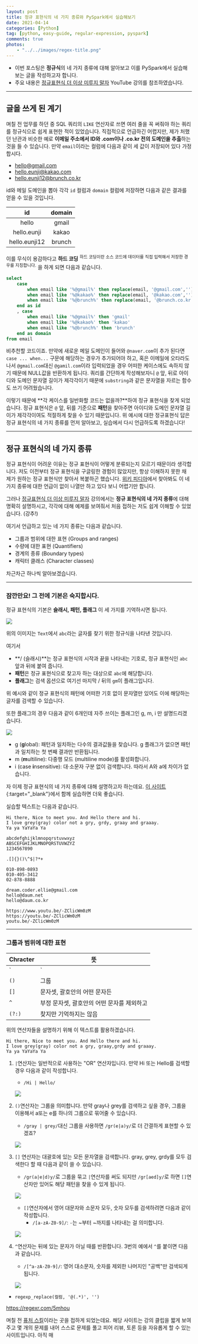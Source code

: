 ```yaml
---
layout: post
title: 정규 표현식의 네 가지 종류와 PySpark에서 실습해보기
date: 2021-04-14
categories: [Python]
tag: [python, easy-guide, regular-expression, pyspark]
comments: true
photos:
    - "../../images/regex-title.png"
---
```


* 이번 포스팅은 **정규식**의 네 가지 종류에 대해 알아보고 이를 PySpark에서 실습해보는 글을 작성하고자 합니다. 
* 주요 내용은 [정규표현식 더 이상 미루지 말자](https://www.youtube.com/watch?v=t3M6toIflyQ) YouTube 강의를 참조하였습니다.

---
## 글을 쓰게 된 계기

며칠 전 업무를 하던 중 SQL 쿼리의 `LIKE` 연산자로 쓰면 여러 줄을 꼭 써줘야 하는 쿼리를 정규식으로 쉽게 표현한 적이 있었습니다.
직접적으로 언급하긴 어렵지만, 제가 처했던 난관과 비슷한 예로 **이메일 주소에서 ID와 .com이나 .co.kr 전의 도메인을 추출**하는 것을 들 수 있습니다. 
만약 `email`이라는 컬럼에 다음과 같이 세 값이 저장되어 있다 가정합시다.
* hello@gmail.com
* hello.eunji@kakao.com
* hello.eunji12@brunch.co.kr

id와 메일 도메인을 뽑아 각각 `id` 컬럼과 `domain` 컬럼에 저장하면 다음과 같은 결과를 얻을 수 있을 것입니다.

| id  |  domain |
|:---:|:---:|
|hello|gmail|
|hello.eunji|kakao|
|hello.eunji12|brunch|

이를 무식이 용감하다고 **하드 코딩** <sup>하드 코딩이란 소스 코드에 데이터를 직접 입력해서 저장한 경우를 지칭합니다.</sup> 을 하게 되면
다음과 같습니다.
```SQL
select
    case 
        when email like '%@gmail%' then replace(email, '@gmail.com','') 
        when email like '%@kakao%' then replace(email, '@kakao.com','') 
        when email like '%@brunch%' then replace(email, '@brunch.co.kr','') 
    end as id
    , case 
        when email like '%@gmail%' then 'gmail' 
        when email like '%@kakao%' then 'kakao'
        when email like '%@brunch%' then 'brunch'
    end as domain
from email
```
비추천할 코드이죠. 만약에 새로운 메일 도메인이 들어와 `@naver.com`이 추가 된다면 `case ... when...` 구문에 해당하는 경우가 추가되어야 하고,
혹은 이메일에 오타라도 나서 `@gmail.com`대신 `@gamil.com`이라 입력되었을 경우 어떠한 케이스에도 속하지 않기 때문에 NULL값을 반환하게 됩니다.
쿼리를 간단하게 작성해보자니 `@` 앞, 뒤로 아이디와 도메인 문자열 길이가 제각각이기 때문에 `substring`과 같은 문자열을 자르는 함수도 쓰기 어려웠습니다.

이렇기 때문에 **각 케이스를 일반화할 코드는 없을까?**하여 정규 표현식을 찾게 되었습니다. 
정규 표현식은 `@` 앞, 뒤를 기준으로 **패턴**을 찾아주면 아이디와 도메인 문자열 길이가 제각각이여도 적절하게 찾을 수 있기 때문입니다.
위 예시에 대한 정규표현식 답은 정규 표현식의 네 가지 종류를 먼저 알아보고, 실습에서 다시 언급하도록 하겠습니다!

---
## 정규 표현식의 네 가지 종류

정규 표현식이 어려운 이유는 정규 표현식이 어떻게 분류되는지 모르기 때문이라 생각합니다.
저도 이전부터 정규 표현식을 구글링한 경험이 많았지만, 항상 이해하지 못한 채 제가 원하는 정규 표현식만 찾아서 복붙하곤 했습니다.
[위키 피디아](https://ko.wikipedia.org/wiki/정규_표현식)에서 찾아봐도 이 네 가지 종류에 대한 언급이 없이 나열만 하고 있다 보니 어렵기만 합니다.

그러나 [정규표현식 더 이상 미루지 말자](https://www.youtube.com/watch?v=t3M6toIflyQ) 강의에서는 **정규 표현식의 네 가지 종류**에 대해 명확히 설명하시고, 
각각에 대해 예제를 보여줘서 처음 접하는 저도 쉽게 이해할 수 있었습니다. (강추!)

여기서 언급하고 있는 네 가지 종류는 다음과 같습니다.
* 그룹과 범위에 대한 표현 (Groups and ranges)
* 수량에 대한 표현 (Quantifiers)
* 경계의 종류 (Boundary types)
* 캐릭터 클래스 (Character classes)

차근차근 하나씩 알아보겠습니다.

---
### 잠깐만요! 그 전에 기본은 숙지합시다.

정규 표현식의 기본은 **슬래시, 패턴, 플래그** 이 세 가지를 기억하시면 됩니다.

![](../../images/regex-basic.png)

위의 이미지는 `Text`에서 `abc`라는 글자를 찾기 위한 정규식을 나타낸 것입니다.

여기서 
* **/ (슬래시)**는 정규 표현식의 시작과 끝을 나타내는 기호로, 정규 표현식인 `abc` 앞과 뒤에 붙여 줍니다.
* **패턴**은 정규 표현식으로 찾고자 하는 대상으로 `abc`에 해당합니다.
* **플래그**는 검색 옵션으로 여기선 마지막 / 뒤의 `gm`이 플래그입니다.

위 예시와 같이 정규 표현식의 패턴에 어떠한 기호 없이 문자열만 있어도 이에 해당하는 글자를 검색할 수 있습니다.

또한 플래그의 경우 다음과 같이 6개인데 자주 쓰이는 플래그인 g, m, i 만 설명드리겠습니다.

![](../../images/regex-flag.png)

* g (**g**lobal):  패턴과 일치하는 다수의 결과값들을 찾습니다. g 플래그가 없으면 패턴과 일치하는 첫 번째 결과만 반환됩니다.
* m (**m**ultiline): 다중행 모드 (multiline mode)를 활성화합니다.
* i (case **i**nsensitive): 대·소문자 구분 없이 검색합니다. 따라서 A와 a에 차이가 없습니다.


자 이제 정규 표현식의 네 가지 종류에 대해 설명하고자 하는데요. [이 사이트](https://regexr.com/5mhou){:target="_blank"}에서 함께 실습하면 더욱 좋습니다.

실습할 텍스트는 다음과 같습니다.

```
Hi there, Nice to meet you. And Hello there and hi.
I love grey(gray) color not a gry, grdy, graay and graaay.
Ya ya YaYaYa Ya

abcdefghijklmnopqrstuvwxyz
ABSCEFGHIJKLMNOPQRSTUVWZYZ
1234567890

.[]{}()\^$|?*+

010-898-0893
010-405-3412
02-878-8888

dream.coder.ellie@gmail.com
hello@daum.net
hello@daum.co.kr

https://www.youtu.be/-ZClicWm0zM
https://youtu.be/-ZClicWm0zM
youtu.be/-ZClicWm0zM
```

---
### 그룹과 범위에 대한 표현

| Chracter | 뜻                                     |
| -------- | -------------------------------------- |
| `|`     | 또는                                   |
| `()`     | 그룹                                   |
| `[]`     | 문자셋, 괄호안의 어떤 문자든                 |
| `^`    | 부정 문자셋, 괄호안의 어떤 문자를 제외하고          |
| `(?:)`   | 찾지만 기억하지는 않음                 |  

위의 연산자들을 설명하기 위해 이 텍스트를 활용하겠습니다.

```
Hi there, Nice to meet you. And Hello there and hi.
I love grey(gray) color not a gry, graay,grdy and graaay.
Ya ya YaYaYa Ya
```

1. `|`연산자는 일반적으로 사용하는 "OR" 연산자입니다. 만약 Hi 또는 Hello를 검색할 경우 다음과 같이 작성합니다.
   * `/Hi | Hello/`

   ![](../../images/regex-g1ex1.png)
2. `()`연산자는 그룹을 의미합니다. 만약 gray나 grey를 검색하고 싶을 경우, 그룹을 이용해서 a또는 e를 하나의 그룹으로 묶어줄 수 있습니다.
   * `/gray | grey/`대신 그룹을 사용하면 `/gr(e|a)y/`로 더 간결하게 표현할 수 있겠죠?

   ![](../../images/regex-g1ex2.png)
3. `[]` 연산자는 대괄호에 있는 모든 문자열을 검색합니다. gray, grey, grdy를 모두 검색한다 할 때 다음과 같이 쓸 수 있습니다.
   * `/gr(a|e|d)y/`로 그룹을 묶고 `|`연산자를 써도 되지만 `/gr[aed]y/`로 하면 `[]`연산자만 있어도 해당 패턴을 찾을 수 있게 됩니다.

   ![](../../images/regex-g1ex3.png)

   * `[]`연산자에서 영어 대문자와 소문자 모두, 숫자 모두를 검색하려면 다음과 같이 작성합니다.
     * `/[a-zA-Z0-9]/`: `-`는 ~부터 ~까지를 나타내는 걸 의미합니다.

    ![](../../images/regex-g1ex4.png)

4. `^`연산자는 뒤에 있는 문자가 아닐 때를 반환합니다. 3번의 예에서 `^`를 붙이면 다음과 같습니다.
   * `/[^a-zA-Z0-9]/`: 영어 대소문자, 숫자를 제외한 나머지인 "공백"만 검색되게 됩니다.

   ![](../../images/regex-g1ex5.png)





* `regexp_replace(컬럼, '@(.*)', '')`




https://regexr.com/5mhou

며칠 전 [퓨처 스킬](https://futureskill.io)이라는 곳을 접하게 되었는데요. 해당 사이트는 강의 클립을 짧게 보여주고 몇 개의 문제를 내어 스스로 문제를 풀고 피어 리뷰, 토론 등을 자유롭게 할 수 있는 사이트입니다. 아직 매
